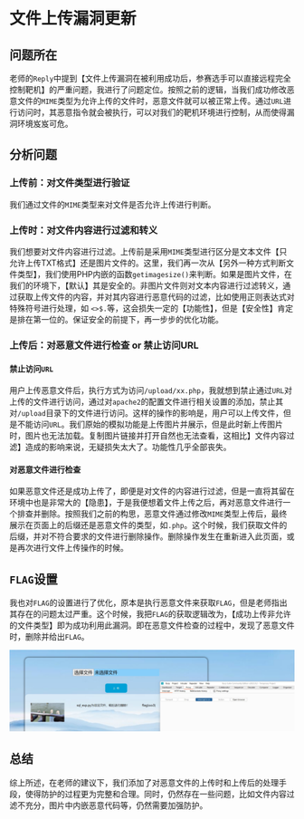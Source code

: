 # 文件上传漏洞更新

## 问题所在

老师的`Reply`中提到【文件上传漏洞在被利用成功后，参赛选手可以直接远程完全控制靶机】的严重问题，我进行了问题定位。按照之前的逻辑，当我们成功修改恶意文件的`MIME`类型为允许上传的文件时，恶意文件就可以被正常上传。通过`URL`进行访问时，其恶意指令就会被执行，可以对我们的靶机环境进行控制，从而使得漏洞环境岌岌可危。

## 分析问题

### 上传前：对文件类型进行验证

我们通过文件的`MIME`类型来对文件是否允许上传进行判断。

### 上传时：对文件内容进行过滤和转义

我们想要对文件内容进行过滤。上传前是采用`MIME`类型进行区分是文本文件【只允许上传TXT格式】还是图片文件的。这里，我们再一次从【另外一种方式判断文件类型】，我们使用PHP内嵌的函数`getimagesize()`来判断。如果是图片文件，在我们的环境下，【默认】其是安全的。非图片文件则对文本内容进行过滤转义，通过获取上传文件的内容，并对其内容进行恶意代码的过滤，比如使用正则表达式对特殊符号进行处理，如 `<>$.`等，这会损失一定的【功能性】，但是【安全性】肯定是排在第一位的。保证安全的前提下，再一步步的优化功能。

### 上传后：对恶意文件进行检查 or 禁止访问URL

#### 禁止访问`URL`

用户上传恶意文件后，执行方式为访问`/upload/xx.php`，我就想到禁止通过`URL`对上传的文件进行访问，通过对`apache2`的配置文件进行相关设置的添加，禁止其对`/upload`目录下的文件进行访问。这样的操作的影响是，用户可以上传文件，但是不能访问`URL`。我们原始的模拟功能是上传图片并展示，但是此时新上传图片时，图片也无法加载。复制图片链接并打开自然也无法查看，这相比】文件内容过滤】造成的影响来说，无疑损失太大了。功能性几乎全部丧失。

#### 对恶意文件进行检查

如果恶意文件还是成功上传了，即便是对文件的内容进行过滤，但是一直将其留在环境中也是非常大的【隐患】，于是我便想着文件上传之后，再对恶意文件进行一个排查并删除。按照我们之前的构思，恶意文件通过修改`MIME`类型上传后，最终展示在页面上的后缀还是恶意文件的类型，如`.php`。这个时候，我们获取文件的后缀，并对不符合要求的文件进行删除操作。删除操作发生在重新进入此页面，或是再次进行文件上传操作的时候。

## `FLAG`设置

我也对`FLAG`的设置进行了优化，原本是执行恶意文件来获取`FLAG`，但是老师指出其存在的问题太过严重。这个时候，我把`FLAG`的获取逻辑改为，【成功上传非允许的文件类型】即为成功利用此漏洞。即在恶意文件检查的过程中，发现了恶意文件时，删除并给出`FLAG`。

![](img/result.png)
## 总结

综上所述，在老师的建议下，我们添加了对恶意文件的上传时和上传后的处理手段，使得防护的过程更为完整和合理。同时，仍然存在一些问题，比如文件内容过滤不充分，图片中内嵌恶意代码等，仍然需要加强防护。

